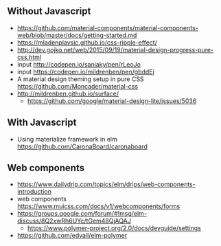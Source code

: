 ## Without Javascript

- https://github.com/material-components/material-components-web/blob/master/docs/getting-started.md
- https://mladenplavsic.github.io/css-ripple-effect/
- http://dev.gojko.net/web/2015/09/19/material-design-progress-pure-css.html
- input http://codepen.io/saniaky/pen/rLeoJo
- input https://codepen.io/mildrenben/pen/gbddEj
- A material design theming setup in pure CSS https://github.com/Moncader/material-css
- http://mildrenben.github.io/surface/
  - https://github.com/google/material-design-lite/issues/5036

## With Javascript

- Using materialize framework in elm https://github.com/CaronaBoard/caronaboard

## Web components

- https://www.dailydrip.com/topics/elm/drips/web-components-introduction
- web components https://www.muicss.com/docs/v1/webcomponents/forms
- https://groups.google.com/forum/#!msg/elm-discuss/8Q2xwRh6UYc/tGem48QjAQAJ
  - https://www.polymer-project.org/2.0/docs/devguide/settings
- https://github.com/edvail/elm-polymer
